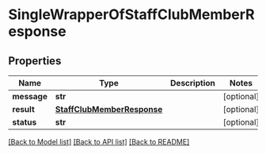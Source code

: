 # SingleWrapperOfStaffClubMemberResponse

## Properties
Name | Type | Description | Notes
------------ | ------------- | ------------- | -------------
**message** | **str** |  | [optional] 
**result** | [**StaffClubMemberResponse**](StaffClubMemberResponse.md) |  | [optional] 
**status** | **str** |  | [optional] 

[[Back to Model list]](../README.md#documentation-for-models) [[Back to API list]](../README.md#documentation-for-api-endpoints) [[Back to README]](../README.md)

